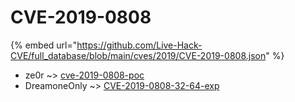 # CVE-2019-0808
{% embed url="https://github.com/Live-Hack-CVE/full_database/blob/main/cves/2019/CVE-2019-0808.json" %}

* ze0r ~> [cve-2019-0808-poc](https://www.alice-snow.ru/2019/database/cve-2019-0808/cve-2019-0808-poc-ze0r)
* DreamoneOnly ~> [CVE-2019-0808-32-64-exp](https://www.alice-snow.ru/2019/database/cve-2019-0808/cve-2019-0808-32-64-exp-dreamoneonly)